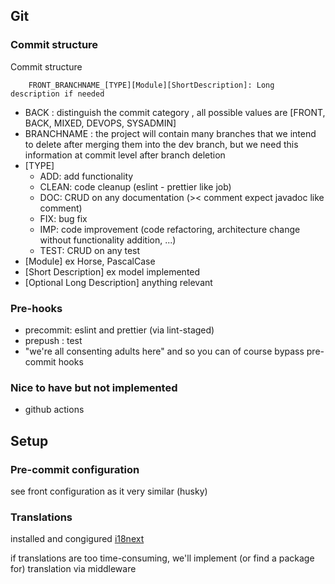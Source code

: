 ## Git 
### Commit structure 

Commit structure
```
    FRONT_BRANCHNAME_[TYPE][Module][ShortDescription]: Long description if needed 
```
- BACK : distinguish the commit category , all possible values are [FRONT, BACK, MIXED, DEVOPS, SYSADMIN]
- BRANCHNAME : the project will contain many branches that we intend to delete after merging them into the dev branch, but we need this information at commit level after branch deletion
- [TYPE]
    - ADD: add functionality
    - CLEAN: code cleanup (eslint - prettier like job)
    - DOC: CRUD on any documentation (>< comment expect javadoc like comment)
    - FIX: bug fix
    - IMP: code improvement (code refactoring, architecture change without functionality addition, ...)
    - TEST: CRUD on any test
- [Module] ex Horse, PascalCase
- [Short Description] ex model implemented
- [Optional Long Description] anything relevant

### Pre-hooks 
- precommit: eslint and prettier (via lint-staged)
- prepush : test
- "we're all consenting adults here" and so you can of course bypass pre-commit hooks

### Nice to have but not implemented
- github actions

## Setup
### Pre-commit configuration 
see front configuration as it very similar (husky)

### Translations 
installed and congigured [i18next](https://www.i18next.com/)

if translations are too time-consuming, we'll implement (or find a package for) translation via middleware


